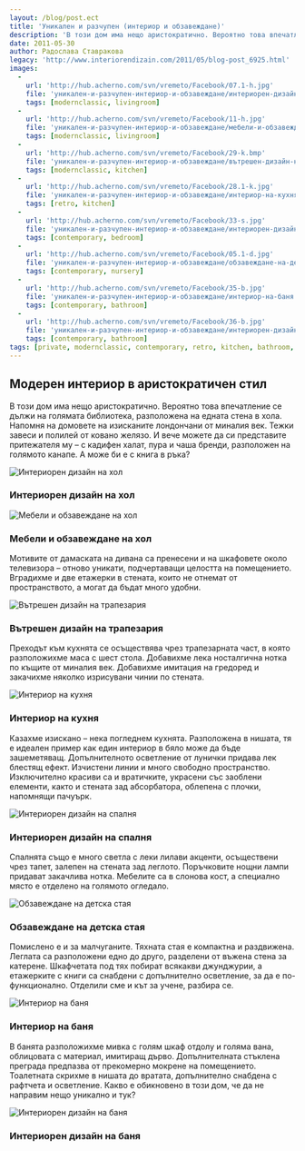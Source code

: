 ```yaml
---
layout: /blog/post.ect
title: 'Уникален и разчупен (интериор и обзавеждане)'
description: 'В този дом има нещо аристократично. Вероятно това впечатление се дължи на голямата библиотека, разположена на едната стена в хола. Напомня на домовете на изисканите лондончани от миналия век. Тежки завеси и полилей от ковано желязо. И вече можете да си представите притежателя му – с кадифен халат, пура и чаша бренди, разположен на голямото канапе. А може би е с книга в ръка?'
date: 2011-05-30
author: Радослава Ставракова
legacy: 'http://www.interiorendizain.com/2011/05/blog-post_6925.html'
images:
  -
    url: 'http://hub.acherno.com/svn/vremeto/Facebook/07.1-h.jpg'
    file: 'уникален-и-разчупен-интериор-и-обзавеждане/интериорен-дизайн-на-хол.jpg'
    tags: [modernclassic, livingroom]
  -
    url: 'http://hub.acherno.com/svn/vremeto/Facebook/11-h.jpg'
    file: 'уникален-и-разчупен-интериор-и-обзавеждане/мебели-и-обзавеждане-на-хол.jpg'
    tags: [modernclassic, livingroom]
  -
    url: 'http://hub.acherno.com/svn/vremeto/Facebook/29-k.bmp'
    file: 'уникален-и-разчупен-интериор-и-обзавеждане/вътрешен-дизайн-на-трапезария.jpg'
    tags: [modernclassic, kitchen]
  -
    url: 'http://hub.acherno.com/svn/vremeto/Facebook/28.1-k.jpg'
    file: 'уникален-и-разчупен-интериор-и-обзавеждане/интериор-на-кухня.jpg'
    tags: [retro, kitchen]
  -
    url: 'http://hub.acherno.com/svn/vremeto/Facebook/33-s.jpg'
    file: 'уникален-и-разчупен-интериор-и-обзавеждане/интериорен-дизайн-на-спалня.jpg'
    tags: [contemporary, bedroom]
  -
    url: 'http://hub.acherno.com/svn/vremeto/Facebook/05.1-d.jpg'
    file: 'уникален-и-разчупен-интериор-и-обзавеждане/обзавеждане-на-детска-стая.jpg'
    tags: [contemporary, nursery]
  -
    url: 'http://hub.acherno.com/svn/vremeto/Facebook/35-b.jpg'
    file: 'уникален-и-разчупен-интериор-и-обзавеждане/интериор-на-баня.jpg'
    tags: [contemporary, bathroom]
  -
    url: 'http://hub.acherno.com/svn/vremeto/Facebook/36-b.jpg'
    file: 'уникален-и-разчупен-интериор-и-обзавеждане/интериорен-дизайн-на-баня.jpg'
    tags: [contemporary, bathroom]
tags: [private, modernclassic, contemporary, retro, kitchen, bathroom, bedroom, livingroom, nursery]
---
```

## Модерен **интериор** в **аристократичен** стил
В този дом има нещо аристократично. Вероятно това впечатление се дължи на голямата библиотека, разположена на едната стена в хола. Напомня на домовете на изисканите лондончани от миналия век. Тежки завеси и полилей от ковано желязо. И вече можете да си представите притежателя му – с кадифен халат, пура и чаша бренди, разположен на голямото канапе. А може би е с книга в ръка?

![Интериорен дизайн на хол](уникален-и-разчупен-интериор-и-обзавеждане/интериорен-дизайн-на-хол.jpg)
### Интериорен дизайн на **хол**

![Мебели и обзавеждане на хол](уникален-и-разчупен-интериор-и-обзавеждане/мебели-и-обзавеждане-на-хол.jpg)
### Мебели и обзавеждане на **хол**

Мотивите от дамаската на дивана са пренесени и на шкафовете около телевизора – отново уникати, подчертаващи целостта на помещението. Вградихме и две етажерки в стената, които не отнемат от пространството, а могат да бъдат много удобни.

![Вътрешен дизайн на трапезария](уникален-и-разчупен-интериор-и-обзавеждане/вътрешен-дизайн-на-трапезария.jpg)
### Вътрешен дизайн на **трапезария**

Преходът към кухнята се осъществява чрез трапезарната част,  в която разположихме маса с шест стола. Добавихме лека носталгична нотка по къщите от миналия век. Добавихме имитация на гредоред и закачихме няколко изрисувани чинии по стената.

![Интериор на кухня](уникален-и-разчупен-интериор-и-обзавеждане/интериор-на-кухня.jpg)
### Интериор на **кухня**

Казахме изискано – нека погледнем кухнята. Разположена в нишата, тя е идеален пример как един интериор в бяло може да бъде зашеметяващ. Допълнителното осветление от лунички придава лек блестящ ефект. Изчистени линии и много свободно пространство. Изключително красиви са и вратичките, украсени със заоблени елементи, както и стената зад абсорбатора, облепена с плочки, напомнящи пачуърк.

![Интериорен дизайн на спалня](уникален-и-разчупен-интериор-и-обзавеждане/интериорен-дизайн-на-спалня.jpg)
### Интериорен дизайн на **спалня**

Спалнята също е много светла с леки лилави акценти, осъществени чрез тапет, залепен на стената зад леглото.  Поръчковите нощни лампи придават закачлива нотка. Мебелите са в слонова кост, а специално място е отделено на голямото огледало.

![Обзавеждане на детска стая](уникален-и-разчупен-интериор-и-обзавеждане/обзавеждане-на-детска-стая.jpg)
### Обзавеждане на **детска стая**

Помислено е и за малчуганите. Тяхната стая е компактна и раздвижена. Леглата са разположени едно до друго, разделени от въжена стена за катерене. Шкафчетата под тях побират всякакви джунджурии, а етажерките с книги са снабдени с допълнително осветление, за да е по-функционално. Отделили сме и кът за учене, разбира се.

![Интериор на баня](уникален-и-разчупен-интериор-и-обзавеждане/интериор-на-баня.jpg)
### Интериор на **баня**

В банята разположихме мивка с голям шкаф отдолу и голяма вана, облицовата с материал, имитиращ  дърво. Допълнителната стъклена преграда предпазва от прекомерно мокрене на помещението. Тоалетната скрихме в нишата до вратата, допълнително снабдена с рафтчета и осветление. Какво е обикновено в този дом, че да не направим нещо уникално и тук?

![Интериорен дизайн на баня](уникален-и-разчупен-интериор-и-обзавеждане/интериорен-дизайн-на-баня.jpg)
### Интериорен дизайн на **баня**